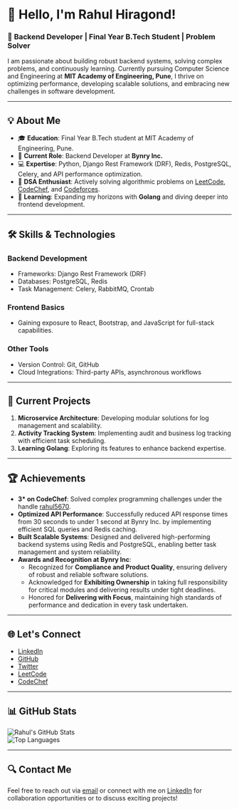 # 👋 Hello, I'm Rahul Hiragond!

### 🚀 **Backend Developer | Final Year B.Tech Student | Problem Solver**  
I am passionate about building robust backend systems, solving complex problems, and continuously learning. Currently pursuing Computer Science and Engineering at **MIT Academy of Engineering, Pune**, I thrive on optimizing performance, developing scalable solutions, and embracing new challenges in software development.

---

## 💡 **About Me**
- 🎓 **Education**: Final Year B.Tech student at MIT Academy of Engineering, Pune.  
- 💼 **Current Role**: Backend Developer at **Bynry Inc.**  
- 💻 **Expertise**: Python, Django Rest Framework (DRF), Redis, PostgreSQL, Celery, and API performance optimization.  
- 🌟 **DSA Enthusiast**: Actively solving algorithmic problems on [LeetCode](https://leetcode.com/rahul4257/), [CodeChef](https://www.codechef.com/users/rahul5670), and [Codeforces](https://codeforces.com/profile/rahul8990).  
- 🌱 **Learning**: Expanding my horizons with **Golang** and diving deeper into frontend development.  

---

## 🛠️ **Skills & Technologies**
### **Backend Development**
- Frameworks: Django Rest Framework (DRF)  
- Databases: PostgreSQL, Redis  
- Task Management: Celery, RabbitMQ, Crontab  

### **Frontend Basics**
- Gaining exposure to React, Bootstrap, and JavaScript for full-stack capabilities.  

### **Other Tools**
- Version Control: Git, GitHub  
- Cloud Integrations: Third-party APIs, asynchronous workflows  

---

## 🎯 **Current Projects**
1. **Microservice Architecture**: Developing modular solutions for log management and scalability.  
2. **Activity Tracking System**: Implementing audit and business log tracking with efficient task scheduling.  
3. **Learning Golang**: Exploring its features to enhance backend expertise.  

---

## 🏆 **Achievements**
- **3\* on CodeChef**: Solved complex programming challenges under the handle [rahul5670](https://www.codechef.com/users/rahul5670).  
- **Optimized API Performance**: Successfully reduced API response times from 30 seconds to under 1 second at Bynry Inc. by implementing efficient SQL queries and Redis caching.  
- **Built Scalable Systems**: Designed and delivered high-performing backend systems using Redis and PostgreSQL, enabling better task management and system reliability.  
- **Awards and Recognition at Bynry Inc**:  
  - Recognized for **Compliance and Product Quality**, ensuring delivery of robust and reliable software solutions.  
  - Acknowledged for **Exhibiting Ownership** in taking full responsibility for critical modules and delivering results under tight deadlines.  
  - Honored for **Delivering with Focus**, maintaining high standards of performance and dedication in every task undertaken.  
---

## 🌐 **Let's Connect**
- [LinkedIn](https://www.linkedin.com/in/rahul-hiragond/)  
- [GitHub](https://github.com/rahul4507)  
- [Twitter](https://x.com/rahul7937)  
- [LeetCode](https://leetcode.com/rahul4257/)  
- [CodeChef](https://www.codechef.com/users/rahul5670)  

---

## 📊 **GitHub Stats**
![Rahul's GitHub Stats](https://github-readme-stats.vercel.app/api?username=rahul4507&show_icons=true&theme=tokyonight)  
![Top Languages](https://github-readme-stats.vercel.app/api/top-langs/?username=rahul4507&layout=compact&theme=tokyonight)  

---

## 🔍 **Contact Me**
Feel free to reach out via [email](mailto:rahulhiragond04@gmail.com) or connect with me on [LinkedIn](https://www.linkedin.com/in/rahul-hiragond/) for collaboration opportunities or to discuss exciting projects!
